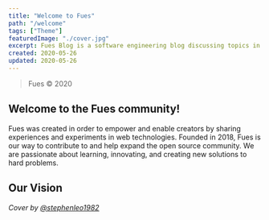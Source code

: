 ```yaml
---
title: "Welcome to Fues"
path: "/welcome"
tags: ["Theme"]
featuredImage: "./cover.jpg"
excerpt: Fues Blog is a software engineering blog discussing topics in programming, python, go, amazon web services, design, react, flutter, etc.
created: 2020-05-26
updated: 2020-05-26
---
```


> Fues © 2020

## Welcome to the Fues community!

Fues was created in order to empower and enable creators by sharing experiences and experiments in web technologies. Founded in 2018, Fues is our way to contribute to and help expand the open source community. We are passionate about learning, innovating, and creating new solutions to hard problems.

## Our Vision

*Cover by [@stephenleo1982](https://unsplash.com/@stephenleo1982)*

